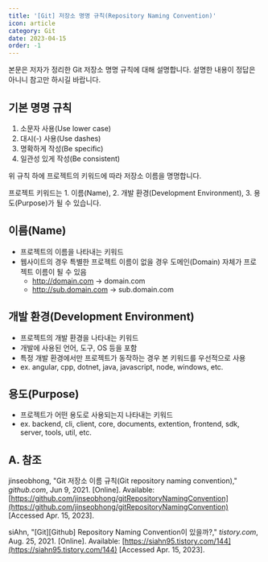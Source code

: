 ```yaml
---
title: '[Git] 저장소 명명 규칙(Repository Naming Convention)'
icon: article
category: Git
date: 2023-04-15
order: -1
---
```


본문은 저자가 정리한 Git 저장소 명명 규칙에 대해 설명합니다. 설명한 내용이 정답은 아니니 참고만 하시길 바랍니다.

## 기본 명명 규칙
1. 소문자 사용(Use lower case)
2. 대시(-) 사용(Use dashes)
3. 명확하게 작성(Be specific)
4. 일관성 있게 작성(Be consistent)

위 규칙 하에 프로젝트의 키워드에 따라 저장소 이름을 명명합니다.

프로젝트 키워드는 1. 이름(Name), 2. 개발 환경(Development Environment), 3. 용도(Purpose)가 될 수 있습니다.

## 이름(Name)
- 프로젝트의 이름을 나타내는 키워드
- 웹사이트의 경우 특별한 프로젝트 이름이 없을 경우 도메인(Domain) 자체가 프로젝트 이름이 될 수 있음
    - http://domain.com → domain.com
    - http://sub.domain.com → sub.domain.com

## 개발 환경(Development Environment)
- 프로젝트의 개발 환경을 나타내는 키워드
- 개발에 사용된 언어, 도구, OS 등을 포함
- 특정 개발 환경에서만 프로젝트가 동작하는 경우 본 키워드를 우선적으로 사용
- ex. angular, cpp, dotnet, java, javascript, node, windows, etc.

## 용도(Purpose)
- 프로젝트가 어떤 용도로 사용되는지 나타내는 키워드
- ex. backend, cli, client, core, documents, extention, frontend, sdk, server, tools, util, etc.

## A. 참조
jinseobhong, "Git 저장소 이름 규칙(Git repository naming convention)," *github.com*, Jun 9, 2021. [Online]. Available: [https://github.com/jinseobhong/gitRepositoryNamingConvention](https://github.com/jinseobhong/gitRepositoryNamingConvention) [Accessed Apr. 15, 2023].

siAhn, "[Git][Github] Repository Naming Convention이 있을까?," *tistory.com*, Aug. 25, 2021. [Online]. Available: [https://siahn95.tistory.com/144](https://siahn95.tistory.com/144) [Accessed Apr. 15, 2023].
